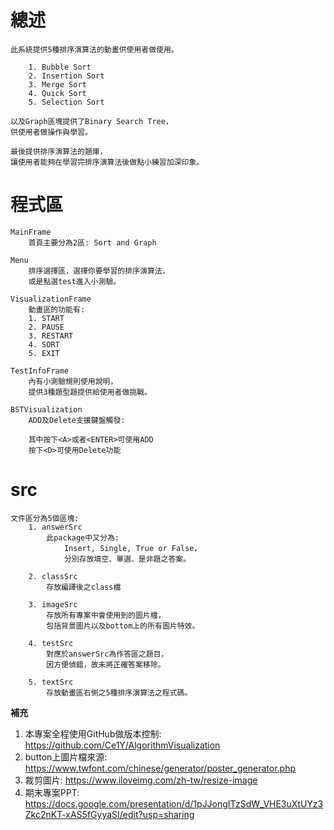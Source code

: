 <!-- this file built by 00957152 -->

# **總述**
    
    此系統提供5種排序演算法的動畫供使用者做使用。
    
        1. Bubble Sort
        2. Insertion Sort
        3. Merge Sort
        4. Quick Sort
        5. Selection Sort
    
    以及Graph區塊提供了Binary Search Tree，
    供使用者做操作與學習。
    
    最後提供排序演算法的題庫，
    讓使用者能夠在學習完排序演算法後做點小練習加深印象。

# **程式區**

    MainFrame
        首頁主要分為2區: Sort and Graph

    Menu
        排序選擇區，選擇你要學習的排序演算法，
        或是點選test進入小測驗。

    VisualizationFrame
        動畫區的功能有:　
        1. START
        2. PAUSE
        3. RESTART
        4. SORT
        5. EXIT
    
    TestInfoFrame
        內有小測驗規則使用說明，
        提供3種題型題提供給使用者做挑戰。

    BSTVisualization
        ADD及Delete支援鍵盤觸發:
        
        其中按下<A>或者<ENTER>可使用ADD
        按下<D>可使用Delete功能

# **src**

    文件區分為5個區塊:
        1. answerSrc
            此package中又分為:
                Insert, Single, True or False，
                分別存放填空、單選、是非題之答案。
        
        2. classSrc
            存放編譯後之class檔
        
        3. imageSrc
            存放所有專案中會使用到的圖片檔，
            包括背景圖片以及bottom上的所有圖片特效。

        4. testSrc
            對應於answerSrc為作答區之題目，
            因方便偵錯，故未將正確答案移除。

        5. textSrc
            存放動畫區右側之5種排序演算法之程式碼。

**補充**

1.  本專案全程使用GitHub做版本控制: 
        <https://github.com/Ce1Y/AlgorithmVisualization>
2.  button上圖片檔來源:
        <https://www.twfont.com/chinese/generator/poster_generator.php>
3.  裁剪圖片: <https://www.iloveimg.com/zh-tw/resize-image>
4.  期末專案PPT:
        <https://docs.google.com/presentation/d/1pJJongITzSdW_VHE3uXtUYz3Zkc2nKT-xAS5fGyyaSI/edit?usp=sharing>

<!--

<https://miro.com/app/board/uXjVOz3bd84=/>

# Cachouuu Branch update:

## version1.0:      2022/6/7
    1. the MainFrame GUI is created on intelliJ.
    2. the structure of this branch renew.
    3. wanna implement Screen Size listener, 
        and resize backgroundImg when screen size changes.
    
## version1.1:      2022/6/8
    1. add Chinese Title, English Title, Sort and Gragh button on MainFrame.
    2. add button listener.
    3. Img source:
        "https://www.twfont.com/chinese/generator/poster_generator.php"
        "https://www.iloveimg.com/zh-tw/resize-image"   

## version1.2:      2022/6/9
    1. change package from ntou.cs.java2022 to classSrc.
    2. write actionPerformed in MainFrame to jump to Frame 1.
    3. design learning frame(add title, code text area, return to menu button)
    4. implement change textFont size of text area.
    5. building SortInfoReader.java to download algorithm code text from txt.
    6. revise InsertionSort.java for readability.

## version1.3:      2022/6/10

>






